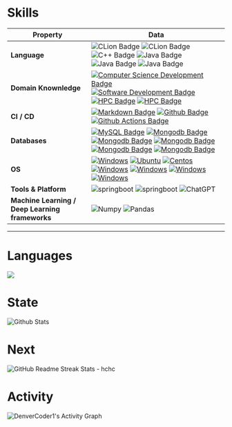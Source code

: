 # Skills

| Property                                        | Data                                                         |
| ----------------------------------------------- | ------------------------------------------------------------ |
| **Language**                                    | ![CLion Badge](https://img.shields.io/badge/-Java-FF6600?style=flat&logo=oracle)  ![CLion Badge](https://img.shields.io/badge/-Python%20-white?style=flat&logo=Python)  ![C++ Badge](https://img.shields.io/badge/-C++%20-white?style=flat&logo=cplusplus&logoColor=blue) ![Java Badge](https://img.shields.io/badge/-Go%20-white?style=flat&logo=Go)  ![Java Badge](https://img.shields.io/badge/-Rust%20-white?style=flat&logo=rust&logoColor=black) ![Java Badge](https://img.shields.io/badge/-JavaScript%20-blue?style=flat&logo=JavaScript) |
| **Domain Knownledge**                           | [![Computer Science Development Badge](https://img.shields.io/badge/-CS-FAB040?style=flat&logo=cs&Color=white)](https://github.com/search?q=user%3ABEPb&type=Repositories) [![Software Development Badge](https://img.shields.io/badge/-SE-FFCCFF?style=flat&logoColor=white)](https://github.com/search?q=user%3ABEPb&type=Repositories) [![HPC Badge](https://img.shields.io/badge/-WEB-0066FF?style=flat&logoColor=white)](https://github.com/search?q=user%3ABEPb&type=Repositories) [![HPC Badge](https://img.shields.io/badge/-DDD-366FF?style=flat&logoColor=white)](https://github.com/search?q=user%3ABEPb&type=Repositories) |
| **CI / CD**                                     | [![Markdown Badge](https://img.shields.io/badge/-Markdown%20-white?style=flat&logo=Markdown&logoColor=black)](https://github.com/cyqcw) [![Github Badge](https://img.shields.io/badge/-Github%20-white?style=flat&logo=Github&logoColor=black)](https://github.com/cyqcw) [![Github Actions Badge](https://img.shields.io/badge/-Git%20-white?style=flat&logo=Git&logoColor=black)](https://github.com/cyqcw) |
| **Databases**                                   | [![MySQL Badge](https://img.shields.io/badge/-MySQL%20-white?style=flat&logo=mysql)](https://github.com/cyqcw) [![Mongodb Badge](https://img.shields.io/badge/-MongoDB%20-white?style=flat&logo=mongodb&logoColor=00684A)](https://github.com/cyqcw) [![Mongodb Badge](https://img.shields.io/badge/-ClickHouse%20-white?style=flat&logo=clickhouse)](https://github.com/cyqcw) [![Mongodb Badge](https://img.shields.io/badge/-Redis%20-white?style=flat&logo=redis)](https://github.com/cyqcw) [![Mongodb Badge](https://img.shields.io/badge/-ElasticSearch%20-white?style=flat&logo=elasticsearch&logoColor=blue)](https://github.com/cyqcw) [![Mongodb Badge](https://img.shields.io/badge/-Neo4j%20-white?style=flat&logo=neo4j&logoColor=blue)](https://github.com/cyqcw) |
| **OS**                                          | [![Windows](https://img.shields.io/badge/-Linux%20-white?style=flat&logo=linux&logoColor=black)](https://github.com/cyqcw) [![Ubuntu](https://img.shields.io/badge/-Ubuntu%20-white?style=flat&logo=ubuntu&logoColor=E95420)](https://github.com/cyqcw)  [![Centos](https://img.shields.io/badge/-Centos%20-white?style=flat&logo=centos&logoColor=0078D4)](https://github.com/cyqcw) [![Windows](https://img.shields.io/badge/-Windows%20-white?style=flat&logo=windows&logoColor=blue)](https://github.com/cyqcw) [![Windows](https://img.shields.io/badge/-MacOS%20-white?style=flat&logo=macos&logoColor=blue)](https://github.com/cyqcw)  [![Windows](https://img.shields.io/badge/-Android%20-white?style=flat&logo=android&logoColor=blue)](https://github.com/cyqcw) [![Windows](https://img.shields.io/badge/-HarmonyOS%20-white?style=flat&logo=harmonyos&logoColor=blue)](https://github.com/cyqcw) |
| **Tools & Platform**                            | ![springboot](https://img.shields.io/badge/springboot-6666FF?logo=springboot&logoColor=white) ![springboot](https://img.shields.io/badge/spring-366FF?logo=spring&logoColor=white) ![ChatGPT](https://img.shields.io/badge/chatGPT-74aa9c?logo=openai&logoColor=white) |
| **Machine Learning / Deep Learning frameworks** | ![Numpy](https://img.shields.io/badge/Numpy-CCCCFF?logo=Numpy&logoColor=white) ![Pandas](https://img.shields.io/badge/Pandas-FFCC99?logo=Pandas&logoColor=white) |

---

<!-- https://ileriayo.github.io/markdown-badges/ -->



# Languages

<img src="https://github-readme-stats.vercel.app/api/top-langs/?username=cyqcw&hide=javascript,html,ASP.NET,css,shaderlab,hlsl"/>

<!-- &layout=compact -->

# State



![Github Stats](https://github-readme-stats.vercel.app/api?username=cyqcw&show_icons=true&theme=transparent&count_private=true&include_all_commits=true)

# Next

<img src="https://github-readme-streak-stats.herokuapp.com/?user=cyqcw" alt="GitHub Readme Streak Stats - hchc"></img>



# Activity

<img alt="DenverCoder1's Activity Graph" src="https://github-readme-activity-graph.vercel.app/graph/?username=cyqcw&theme=dracula" />
